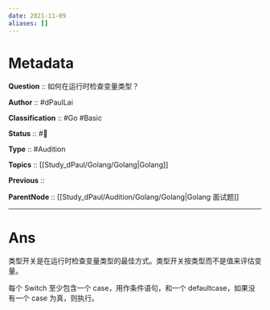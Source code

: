 ```yaml
---
date: 2021-11-09
aliases: []
---
```


# Metadata

**Question** :: 如何在运行时检查变量类型？

**Author** :: #dPaulLai

**Classification** :: #Go #Basic 

**Status** :: #🌱

**Type** :: #Audition 

**Topics** :: [[Study_dPaul/Golang/Golang|Golang]]

**Previous** ::

**ParentNode** :: [[Study_dPaul/Audition/Golang/Golang|Golang 面试题]]

---

# Ans
类型开关是在运行时检查变量类型的最佳方式。类型开关按类型而不是值来评估变量。

每个 Switch 至少包含一个 case，用作条件语句，和一个 defaultcase，如果没有一个 case 为真，则执行。